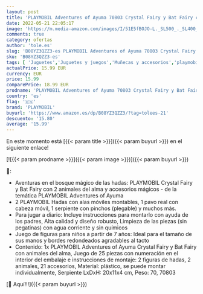 ```yaml
---
layout: post
title: 'PLAYMOBIL Adventures of Ayuma 70803 Crystal Fairy y Bat Fairy con animales del alma  A partir de 7 años'
date: 2022-05-21 22:05:17
image: 'https://m.media-amazon.com/images/I/51E5fBOJO-L._SL500_._SL400_.jpg'
comments: true
category: ofertas
author: 'tole.es'
slug: 'B08YZ3QZZ3-es PLAYMOBIL Adventures of Ayuma 70803 Crystal Fairy y Bat...'
sku: 'B08YZ3QZZ3-es'
tags: [ 'Juguetes','Juguetes y juegos','Muñecas y accesorios','playmobil','🇪🇸', ]
actualPrice: 15.99 EUR
currency: EUR
price: 15.99
comparePrice: 18.99 EUR
prodname: 'PLAYMOBIL Adventures of Ayuma 70803 Crystal Fairy y Bat Fairy con animales del alma  A partir de 7 años'
country: 'es'
flag: '🇪🇸'
brand: 'PLAYMOBIL'
buyurl: 'https://www.amazon.es/dp/B08YZ3QZZ3/?tag=tolees-21'
descuento: '15.80'
average: '15.99'
---
```


En este momento está [{{< param title >}}]({{< param buyurl >}}) en el siguiente enlace!

[![{{< param prodname >}}]({{< param image >}})]({{< param buyurl >}})

🔎:

- Aventuras en el bosque mágico de las hadas: PLAYMOBIL Crystal Fairy y Bat Fairy con 2 animales del alma y accesorios mágicos - de la temática PLAYMOBIL Adventures of Ayuma
- 2 PLAYMOBIL Hadas con alas móviles montables, 1 pavo real con cabeza móvil, 1 serpiente con pinchos (plegable) y muchos más.
- Para jugar a diario: Incluye instrucciones para montarlo con ayuda de los padres, Alta calidad y diseño robusto, Limpieza de las piezas (sin pegatinas) con agua corriente y sin químicos
- Juego de figuras para niños a partir de 7 años: Ideal para el tamaño de sus manos y bordes redondeados agradables al tacto
- Contenido: 1x PLAYMOBIL Adventures of Ayuma Crystal Fairy y Bat Fairy con animales del alma, Juego de 25 piezas con numeración en el interior del embalaje e instrucciones de montaje: 2 figuras de hadas, 2 animales, 21 accesorios, Material: plástico, se puede montar individualmente, Serpiente LxDxH: 20x11x4 cm, Peso: 70, 70803

[🛒 Aquí!!!]({{< param buyurl >}})
